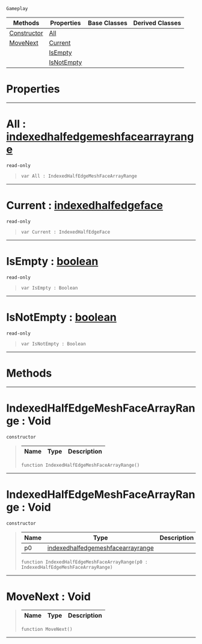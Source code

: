  `Gameplay`

|Methods|Properties|Base Classes|Derived Classes|
|---|---|---|---|
|[ Constructor](https://github.com/ZilchEngine/ZilchDocs/blob/master/code_reference/class_reference/indexedhalfedgemeshfacearrayrange.markdown#indexedhalfedgemeshfacea)|[ All](https://github.com/ZilchEngine/ZilchDocs/blob/master/code_reference/class_reference/indexedhalfedgemeshfacearrayrange.markdown#all-zero-engine-document)| | |
|[ MoveNext](https://github.com/ZilchEngine/ZilchDocs/blob/master/code_reference/class_reference/indexedhalfedgemeshfacearrayrange.markdown#movenext-void)|[ Current](https://github.com/ZilchEngine/ZilchDocs/blob/master/code_reference/class_reference/indexedhalfedgemeshfacearrayrange.markdown#current-zero-engine-docu)| | |
| |[ IsEmpty](https://github.com/ZilchEngine/ZilchDocs/blob/master/code_reference/class_reference/indexedhalfedgemeshfacearrayrange.markdown#isempty-zero-engine-docu)| | |
| |[ IsNotEmpty](https://github.com/ZilchEngine/ZilchDocs/blob/master/code_reference/class_reference/indexedhalfedgemeshfacearrayrange.markdown#isnotempty-zero-engine-d)| | |


 #  Properties


---  
 #  All : [indexedhalfedgemeshfacearrayrange](https://github.com/ZilchEngine/ZilchDocs/blob/master/code_reference/class_reference/indexedhalfedgemeshfacearrayrange.markdown)

 `read-only`

> 
> ``` lang=cpp, name=Nada
> var All : IndexedHalfEdgeMeshFaceArrayRange


---  
 #  Current : [indexedhalfedgeface](https://github.com/ZilchEngine/ZilchDocs/blob/master/code_reference/class_reference/indexedhalfedgeface.markdown)

 `read-only`

> 
> ``` lang=cpp, name=Nada
> var Current : IndexedHalfEdgeFace


---  
 #  IsEmpty : [boolean](https://github.com/ZilchEngine/ZilchDocs/blob/master/code_reference/nada_base_types/boolean.markdown)

 `read-only`

> 
> ``` lang=cpp, name=Nada
> var IsEmpty : Boolean


---  
 #  IsNotEmpty : [boolean](https://github.com/ZilchEngine/ZilchDocs/blob/master/code_reference/nada_base_types/boolean.markdown)

 `read-only`

> 
> ``` lang=cpp, name=Nada
> var IsNotEmpty : Boolean


---  
 #  Methods


---  
 #  IndexedHalfEdgeMeshFaceArrayRange : Void

 `constructor`

> 
> |Name|Type|Description|
> |---|---|---|
> ``` lang=cpp, name=Nada
> function IndexedHalfEdgeMeshFaceArrayRange()
> ``` 


---  
 #  IndexedHalfEdgeMeshFaceArrayRange : Void

 `constructor`

> 
> |Name|Type|Description|
> |---|---|---|
> |p0|[indexedhalfedgemeshfacearrayrange](https://github.com/ZilchEngine/ZilchDocs/blob/master/code_reference/class_reference/indexedhalfedgemeshfacearrayrange.markdown)| |
> ``` lang=cpp, name=Nada
> function IndexedHalfEdgeMeshFaceArrayRange(p0 : IndexedHalfEdgeMeshFaceArrayRange)
> ``` 


---  
 #  MoveNext : Void

> 
> |Name|Type|Description|
> |---|---|---|
> ``` lang=cpp, name=Nada
> function MoveNext()
> ``` 


---  
 

 